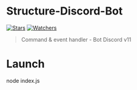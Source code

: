 # Structure-Discord-Bot

[![Stars](https://img.shields.io/github/stars/meliooff/Structure-Discord-Bot)](https://github.com/meliooff/Structure-Discord-Bot)
[![Watchers](https://img.shields.io/github/watchers/meliooff/Structure-Discord-Bot)](https://github.com/meliooff/Structure-Discord-Bot)

> Command &amp; event handler - Bot Discord v11

# Launch

node index.js
